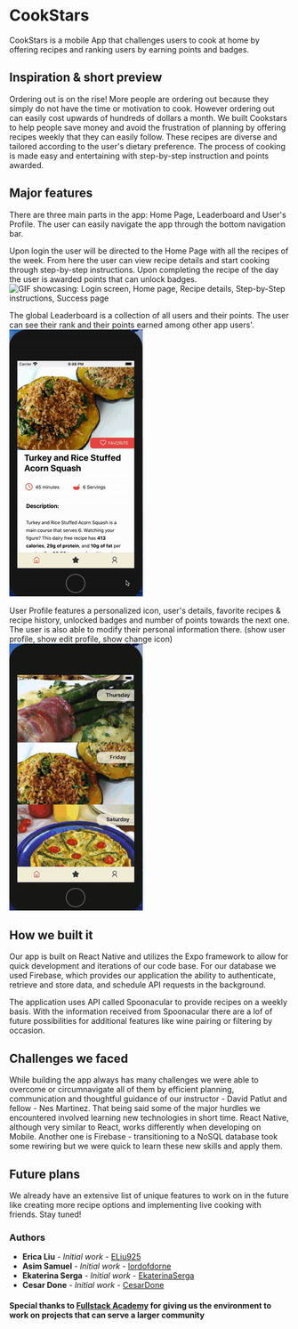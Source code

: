 # CookStars

CookStars is a mobile App that challenges users to cook at home by offering recipes and ranking users by earning points and badges.

## Inspiration & short preview

Ordering out is on the rise! More people are ordering out because they simply do not have the time or motivation to cook. However ordering out can easily cost upwards of hundreds of dollars a month.
We built Cookstars to help people save money and avoid the frustration of planning by offering recipes weekly that they can easily follow. These recipes are diverse and tailored according to the user's dietary preference. The process of cooking is made easy and entertaining with step-by-step instruction and points awarded.

## Major features

There are three main parts in the app: Home Page, Leaderboard and User's Profile. The user can easily navigate the app through the bottom navigation bar.

Upon login the user will be directed to the Home Page with all the recipes of the week. From here the user can view recipe details and start cooking through step-by-step instructions. Upon completing the recipe of the day the user is awarded points that can unlock badges.
![GIF showcasing: Login screen, Home page, Recipe details, Step-by-Step instructions, Success page](Login.gif)

The global Leaderboard is a collection of all users and their points. The user can see their rank and their points earned among other app users'.
![GIF showcasing: Leaderboard, Refreshing Leaderboard](Leaderboard-recording.gif)

User Profile features a personalized icon, user's details, favorite recipes & recipe history, unlocked badges and number of points towards the next one. The user is also able to modify their personal information there.
(show user profile, show edit profile, show change icon)
![GIF showcasing: User Profile page, Editing User Profile, changing User's Icon](UserProfile.gif)

## How we built it

Our app is built on React Native and utilizes the Expo framework to allow for quick development and iterations of our code base. For our database we used Firebase, which provides our application the ability to authenticate, retrieve and store data, and schedule API requests in the background.

The application uses API called Spoonacular to provide recipes on a weekly basis. With the information received from Spoonacular there are a lof of future possibilities for additional features like wine pairing or filtering by occasion.

## Challenges we faced

While building the app always has many challenges we were able to overcome or circumnavigate all of them by efficient planning, communication and thoughtful guidance of our instructor - David Patlut and fellow - Nes Martinez. That being said some of the major hurdles we encountered involved learning new technologies in short time.
React Native, although very similar to React, works differently when developing on Mobile. Another one is Firebase - transitioning to a NoSQL database took some rewiring but we were quick to learn these new skills and apply them.

## Future plans

We already have an extensive list of unique features to work on in the future like creating more recipe options and implementing live cooking with friends. Stay tuned!

### Authors

-   **Erica Liu** - _Initial work_ - [ELiu925](https://github.com/eliu925)
-   **Asim Samuel** - _Initial work_ - [lordofdorne](https://github.com/lordofdorne)
-   **Ekaterina Serga** - _Initial work_ - [EkaterinaSerga](https://github.com/ekaterinaSerga)
-   **Cesar Done** - _Initial work_ - [CesarDone](https://github.com/cesardone)

#### Special thanks to [Fullstack Academy](https://https://www.fullstackacademy.com/) for giving us the environment to work on projects that can serve a larger community
